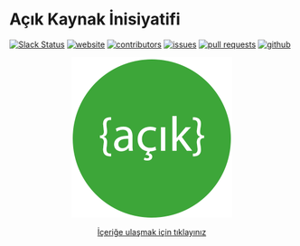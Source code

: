 # Açık Kaynak İnisiyatifi

[![Slack Status](http://acikkaynak.info/slackin/badge.svg)](http://acikkaynak.info/slackin/)
[![website][website-image]][website-url]
[![contributors][contributors-image]][contributors-url]
[![issues][issues-image]][issues-url]
[![pull requests][issues-pr-image]][issues-pr-url]
[![github][github-image]][github-url]


<div align="center">

[![Açık Kaynak İnisiyatifi][acikkaynak-image]][acikkaynak-url]

[İçeriğe ulaşmak için tıklayınız][acikkaynak-url]

</div>

[acikkaynak-image]: ./Media/acikkaynak-logo-284px.png
[acikkaynak-url]: Icerik/
[website-image]: https://img.shields.io/website-up-down-green-red/http/acikkaynak.info.svg
[website-url]: http://acikkaynak.info/
[contributors-image]: https://img.shields.io/github/contributors/acikkaynak/acikkaynak.svg
[contributors-url]: https://github.com/acikkaynak/acikkaynak/blob/master/LICENSE
[issues-image]: https://img.shields.io/github/issues/acikkaynak/acikkaynak.svg
[issues-url]: https://github.com/acikkaynak/acikkaynak/issues
[issues-pr-image]: https://img.shields.io/github/issues-pr/acikkaynak/acikkaynak.svg
[issues-pr-url]: https://github.com/acikkaynak/acikkaynak/pulls
[github-image]: https://img.shields.io/github/stars/acikkaynak/acikkaynak.svg?style=social&label=Star
[github-url]: https://github.com/acikkaynak/acikkaynak
